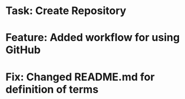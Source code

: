 # Task: Create Repository
# Feature: Added workflow for using GitHub
# Fix: Changed README.md for definition of terms
